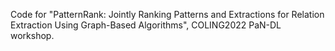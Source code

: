Code for "PatternRank: Jointly Ranking Patterns and Extractions for Relation Extraction Using Graph-Based Algorithms", COLING2022 PaN-DL workshop.
